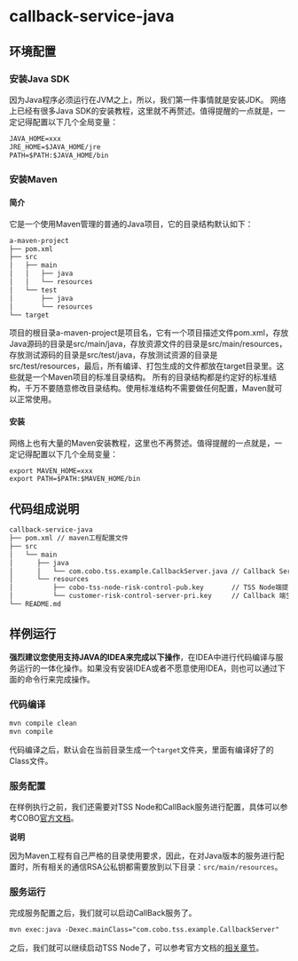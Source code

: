 # callback-service-java

## 环境配置
### 安装Java SDK
因为Java程序必须运行在JVM之上，所以，我们第一件事情就是安装JDK。
网络上已经有很多Java SDK的安装教程，这里就不再赘述。值得提醒的一点就是，一定记得配置以下几个全局变量：
```markdown
JAVA_HOME=xxx
JRE_HOME=$JAVA_HOME/jre
PATH=$PATH:$JAVA_HOME/bin
```
### 安装Maven
#### 简介
它是一个使用Maven管理的普通的Java项目，它的目录结构默认如下：
```markdown
a-maven-project
├── pom.xml
├── src
│   ├── main
│   │   ├── java
│   │   └── resources
│   └── test
│       ├── java
│       └── resources
└── target
```
项目的根目录a-maven-project是项目名，它有一个项目描述文件pom.xml，存放Java源码的目录是src/main/java，存放资源文件的目录是src/main/resources，存放测试源码的目录是src/test/java，存放测试资源的目录是src/test/resources，最后，所有编译、打包生成的文件都放在target目录里。这些就是一个Maven项目的标准目录结构。
所有的目录结构都是约定好的标准结构，千万不要随意修改目录结构。使用标准结构不需要做任何配置，Maven就可以正常使用。
#### 安装
网络上也有大量的Maven安装教程，这里也不再赘述。值得提醒的一点就是，一定记得配置以下几个全局变量：
```markdown
export MAVEN_HOME=xxx
export PATH=$PATH:$MAVEN_HOME/bin
```

## 代码组成说明
```markdown
callback-service-java
├── pom.xml // maven工程配置文件
├── src
│   └── main
│      ├── java
│      │   └── com.cobo.tss.example.CallbackServer.java // Callback Server主程序
│      └── resources
│          ├── cobo-tss-node-risk-control-pub.key       // TSS Node端提供的RSA通信公钥
│          └── customer-risk-control-server-pri.key     // Callback 端生成的通信私钥
└── README.md
```

## 样例运行
<B>强烈建议您使用支持JAVA的IDEA来完成以下操作</B>，在IDEA中进行代码编译与服务运行的一体化操作。如果没有安装IDEA或者不愿意使用IDEA，则也可以通过下面的命令行来完成操作。
### 代码编译
```markdown
mvn compile clean
mvn compile
```
代码编译之后，默认会在当前目录生成一个`target`文件夹，里面有编译好了的Class文件。

### 服务配置
在样例执行之前，我们还需要对TSS Node和CallBack服务进行配置，具体可以参考COBO[官方文档](https://docs.google.com/document/d/1ifQMVqCSyc129OGq7AKo7t5QBBkkAeu9svLfX4lKPhI/edit#heading=h.zh8q167fpjo3)。

<B>说明</B>

因为Maven工程有自己严格的目录使用要求，因此，在对Java版本的服务进行配置时，所有相关的通信RSA公私钥都需要放到以下目录：`src/main/resources`。
### 服务运行
完成服务配置之后，我们就可以启动CallBack服务了。
```markdown
mvn exec:java -Dexec.mainClass="com.cobo.tss.example.CallbackServer"
```
之后，我们就可以继续启动TSS Node了，可以参考官方文档的[相关章节](https://docs.google.com/document/d/1ifQMVqCSyc129OGq7AKo7t5QBBkkAeu9svLfX4lKPhI/edit#heading=h.3shma34oqi61)。
